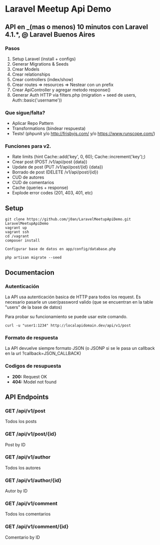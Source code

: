 Laravel Meetup Api Demo
=======================

## API en _(mas o menos) 10 minutos con Laravel 4.1.*, @ Laravel Buenos Aires


### Pasos

1. Setup Laravel (install + configs)
2. Generar Migrations & Seeds
3. Crear Models
4. Crear relationships
5. Crear controllers (index/show)
6. Crear routes => resources => Nestear con un prefix
7. Crear ApiController y agregar metodo response()
8. Generar Auth HTTP via filters.php (migration + seed de users, Auth::basic('username'))

### Que sigue/falta?
* Aplicar Repo Pattern
* Transformations (bindear respuesta)
* Tests! (phpunit y/o http://frisbyjs.com/ y/o https://www.runscope.com/)

### Funciones para v2.
* Rate limits (hint Cache::add('key', 0, 60); Cache::increment('key');)
* Crear post (POST /v1/api/post {data})
* Update de post (PUT /v1/api/post/{id} {data})
* Borrado de post (DELETE /v1/api/post/{id})
* CUD de autores
* CUD de comentarios
* Cache (queries + response)
* Explode error codes (201, 403, 401, etc)


## Setup

```
git clone https://github.com/j0an/LaravelMeetupApiDemo.git LaravelMeetupApiDemo
vagrant up
vagrant ssh
cd /vagrant
composer install

Configurar base de datos en app/config/database.php

php artisan migrate --seed
```



## Documentacion

### Autenticación

La API usa autenticación basica de HTTP para todos los request. Es necesario pasarle un user/password valido (que se encuentran en la table "users" de la base de datos)

Para probar su funcionamiento se puede usar este comando.

`curl -u "user1:1234" http://localapidomain.dev/api/v1/post`

### Formato de respuesta

La API devuelve siempre formato JSON (o JSONP si se le pasa un callback en la url  ?callback=JSON_CALLBACK)


### Codigos de resupuesta

* **200:** Request OK
* **404:** Model not found

## API Endpoints

### GET /api/v1/post

Todos los posts

### GET /api/v1/post/{id}

Post by ID

### GET /api/v1/author

Todos los autores

### GET /api/v1/author/{id}

Autor by ID

### GET /api/v1/comment

Todos los comentarios

### GET /api/v1/comment/{id}

Comentario by ID
